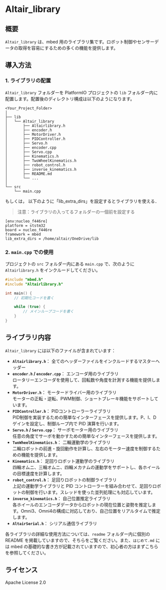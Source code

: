 
# Altair_library

## 概要
`Altair_library` は、mbed 用のライブラリ集です。ロボット制御やセンサーデータの取得を容易にするための多くの機能を提供します。

## 導入方法

### 1. ライブラリの配置
`Altair_library` フォルダーを PlatformIO プロジェクトの `lib` フォルダー内に配置します。配置後のディレクトリ構成は以下のようになります。

```
<Your_Project_Folder>
│
├── lib
│   └── Altair_library
│       ├── Altairlibrary.h
│       ├── encoder.h
│       ├── MotorDriver.h
│       ├── PIDController.h
│       ├── Servo.h
│       ├── encoder.cpp
│       ├── Servo.cpp
│       ├── Kinematics.h
│       ├── TwoWheelKinematics.h
│       ├── robot_control.h
│       ├── inverse_kinematics.h
│       ├── README.md
│       └── ...
│
└── src
    └── main.cpp
```
もしくは，
以下のように「lib_extra_dirs」を設定するとライブラリを使える．
> 注意：ライブラリの入ってるフォルダーの一個前を設定する

```
[env:nucleo_f446re]
platform = ststm32
board = nucleo_f446re
framework = mbed
lib_extra_dirs = /home/altair/OneDrive/lib
```

### 2. `main.cpp` での使用
プロジェクトの `src` フォルダー内にある `main.cpp` で、次のように `Altairlibrary.h` をインクルードしてください。

```cpp
#include "mbed.h"
#include "Altairlibrary.h"

int main() {
    // 初期化コードを書く

    while (true) {
        // メインループコードを書く
    }
}
```

## ライブラリ内容

`Altair_library` には以下のファイルが含まれています：

- **`Altairlibrary.h`**： 全てのヘッダーファイルをインクルードするマスターヘッダー
- **`encoder.h` / `encoder.cpp`**： エンコーダ用のライブラリ  
  ロータリーエンコーダを使用して、回転数や角度を計測する機能を提供します。
- **`MotorDriver.h`**： モータードライバー用のライブラリ  
  モーターの正転・逆転、PWM制御、ショートブレーキ機能をサポートしています。
- **`PIDController.h`**： PIDコントローラーライブラリ  
  PID制御を実装するための簡単なインターフェースを提供します。P、I、D ゲインを設定し、制御ループ内で PID 演算を行います。
- **`Servo.h` / `Servo.cpp`**： サーボモーター用のライブラリ  
  任意の角度でサーボを動かすための簡単なインターフェースを提供します。
- **`TwoWheelKinematics.h`**： 二輪運動学のライブラリ  
  二輪ロボットの前進・旋回動作を計算し、左右のモーター速度を制御するための機能を提供します。
- **`Kinematics.h`**： 足回りロボット運動学のライブラリ  
  四輪オムニ、三輪オムニ、四輪メカナムの運動学をサポートし、各ホイールの目標速度を計算します。
- **`robot_control.h`**： 足回りロボットの制御ライブラリ  
  上記の運動学ライブラリと PID コントローラーを組み合わせて、足回りロボットの制御を行います。スレッドを使った並列処理にも対応しています。
- **`inverse_kinematics.h`**： 自己位置推定ライブラリ  
  各ホイールのエンコーダデータからロボットの現在位置と姿勢を推定します。Omni3、Omni4の構成に対応しており、自己位置をリアルタイムで推定します。
- **`AltairSerial.h`**： シリアル通信ライブラリ  

各ライブラリの詳細な使用方法については、`readme` フォルダー内に個別の README を掲載していますので、そちらをご覧ください。また、`はじめて.md` には mbed の基礎的な書き方が記載されていますので、初心者の方はまずこちらを参照してください。

## ライセンス
Apache License 2.0


